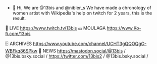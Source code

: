 - 👋 Hi, We are @13bis and @nibler_s 
We have made a chronology of women artist with Wikipedia's help on twitch for 2 years, this is the result.

🔴 LIVE https://www.twitch.tv/13bis 
💶 MOULAGA https://www.Ko-fi.com/13bis

🗄️ ARCHIVES https://www.youtube.com/channel/UCHT3gQQOQgO-WBFkq86SPkw
📝 NEWS https://mastodon.social/@13bis / @13bis.bsky.social /  https://twitter.com/13bis2 / @13bis.bsky.social / 
